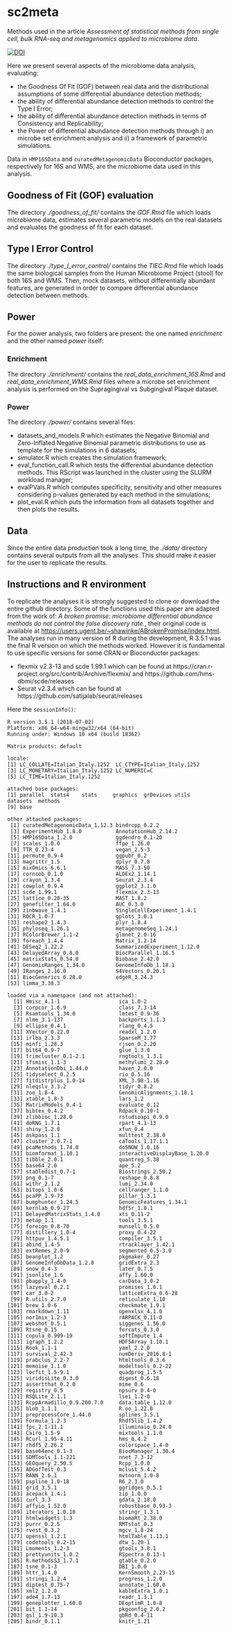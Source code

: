 # sc2meta
Methods used in the article _Assessment of statistical methods from single cell, bulk RNA-seq and metagenomics applied to microbiome data_.

[![DOI](https://zenodo.org/badge/227668672.svg)](https://zenodo.org/badge/latestdoi/227668672)

Here we present several aspects of the microbiome data analysis, evaluating:
<ul>
  <li> the Goodness Of Fit (GOF) between real data and the distributional assumptions of some differential abundance detection methods; </li>
  <li> the ability of differential abundance detection methods to control the Type I Error; </li>
  <li> the ability of differential abundance detection methods in terms of Consistency and Replicability; </li>
  <li> the Power of differential abundance detection methods through i) an microbe set enrichment analysis and ii) a framework of parametric simulations. </ul>

Data in `HMP16SData` and `curatedMetagenomicData` Bioconductor packages, respectively for 16S and WMS, are the microbiome data used in this analysis.

## Goodness of Fit (GOF) evaluation
The directory _./goodness_of_fit/_ contains the _GOF.Rmd_ file which loads microbiome data, estimates several parametric models on the real datasets and evaluates the goodness of fit for each dataset. 

## Type I Error Control
The directory _./type_I_error_control/_ contains the _TIEC.Rmd_ file which loads the same biological samples from the Human Microbiome Project (stool) for both 16S and WMS. Then, mock datasets, without differentially abundant features, are generated in order to compare differential abundance detection between methods.

## Power

For the power analysis, two folders are present: the one named _enrichment_ and the other named _power_ itself:

### Enrichment
The directory _./enrichment/_ contains the _real_data_enrichment_16S.Rmd_ and _real_data_enrichment_WMS.Rmd_ files where a microbe set enrichment analysis is performed on the Supragingival vs Subgingival Plaque dataset.

### Power
The directory _./power/_ contains several files:
<ul>
  <li> datasets_and_models.R which estimates the Negative Binomial and Zero-Inflated Negative Binomial parametric distributions to use as template for the simulations in 6 datasets; </li>
  <li> simulator.R which creates the simulation framework; </li>
  <li> eval_function_call.R which tests the differential abundance detection methods. This RScript was launched in the cluster using the SLURM workload manager; </li>
  <li> evalPVals.R which computes specificity, sensitivity and other measures considering p-values generated by each method in the simulations;</li>
  <li> plot_eval.R which puts the information from all datasets together and then plots the results.</li>
</ul>

## Data
Since the entire data production took a long time, the _./data/_ directory contains several outputs from all the analyses. This should make it easier for the user to replicate the results.

## Instructions and R environment
To replicate the analyses it is strongly suggested to clone or download the entire github directory. Some of the functions used this paper are adapted from the work of: _A broken promise: microbiome differential abundance methods do not control the false discovery rate._, their original code is available at https://users.ugent.be/~shawinke/ABrokenPromise/index.html. The analyses run in many version of R during the development, R 3.5.1 was the final R version on which the methods worked. However it is fundamental to use specific versions for some CRAN or Bioconductor packages:
<ul>
  <li> flexmix v2.3-13 and scde 1.99.1 which can be found at https://cran.r-project.org/src/contrib/Archive/flexmix/
and https://github.com/hms-dbmi/scde/releases</li>
  <li> Seurat v2.3.4 which can be found at https://github.com/satijalab/seurat/releases</li>
</ul>

Here the `sessionInfo()`:
```
R version 3.5.1 (2018-07-02)
Platform: x86_64-w64-mingw32/x64 (64-bit)
Running under: Windows 10 x64 (build 18362)

Matrix products: default

locale:
[1] LC_COLLATE=Italian_Italy.1252  LC_CTYPE=Italian_Italy.1252   
[3] LC_MONETARY=Italian_Italy.1252 LC_NUMERIC=C                  
[5] LC_TIME=Italian_Italy.1252    

attached base packages:
[1] parallel  stats4    stats     graphics  grDevices utils     datasets  methods  
[9] base     

other attached packages:
 [1] curatedMetagenomicData_1.12.3 bindrcpp_0.2.2               
 [3] ExperimentHub_1.8.0           AnnotationHub_2.14.2         
 [5] HMP16SData_1.2.0              ggdendro_0.1-20              
 [7] scales_1.0.0                  ffpe_1.26.0                  
 [9] TTR_0.23-4                    vegan_2.5-3                  
[11] permute_0.9-4                 ggpubr_0.2                   
[13] magrittr_1.5                  dplyr_0.7.8                  
[15] mixOmics_6.6.1                MASS_7.3-50                  
[17] corncob_0.1.0                 ALDEx2_1.14.1                
[19] crayon_1.3.4                  Seurat_2.3.4                 
[21] cowplot_0.9.4                 ggplot2_3.1.0                
[23] scde_1.99.1                   flexmix_2.3-13               
[25] lattice_0.20-35               MAST_1.8.2                   
[27] genefilter_1.64.0             AUC_0.3.0                    
[29] zinbwave_1.4.1                SingleCellExperiment_1.4.1   
[31] ROCR_1.0-7                    gplots_3.0.1                 
[33] reshape2_1.4.3                plyr_1.8.4                   
[35] phyloseq_1.26.1               metagenomeSeq_1.24.1         
[37] RColorBrewer_1.1-2            glmnet_2.0-16                
[39] foreach_1.4.4                 Matrix_1.2-14                
[41] DESeq2_1.22.2                 SummarizedExperiment_1.12.0  
[43] DelayedArray_0.8.0            BiocParallel_1.16.5          
[45] matrixStats_0.54.0            Biobase_2.42.0               
[47] GenomicRanges_1.34.0          GenomeInfoDb_1.18.1          
[49] IRanges_2.16.0                S4Vectors_0.20.1             
[51] BiocGenerics_0.28.0           edgeR_3.24.3                 
[53] limma_3.38.3                 

loaded via a namespace (and not attached):
  [1] Hmisc_4.1-1                   ica_1.0-2                    
  [3] corpcor_1.6.9                 class_7.3-14                 
  [5] Rsamtools_1.34.0              lmtest_0.9-36                
  [7] nlme_3.1-137                  backports_1.1.3              
  [9] ellipse_0.4.1                 rlang_0.4.5                  
 [11] XVector_0.22.0                readxl_1.2.0                 
 [13] irlba_2.3.3                   SparseM_1.77                 
 [15] minfi_1.28.3                  rjson_0.2.20                 
 [17] bit64_0.9-7                   glue_1.3.0                   
 [19] trimcluster_0.1-2.1           rngtools_1.3.1               
 [21] sfsmisc_1.1-3                 methylumi_2.28.0             
 [23] AnnotationDbi_1.44.0          haven_2.0.0                  
 [25] tidyselect_0.2.5              rio_0.5.16                   
 [27] fitdistrplus_1.0-14           XML_3.98-1.16                
 [29] nleqslv_3.3.2                 tidyr_0.8.2                  
 [31] zoo_1.8-4                     GenomicAlignments_1.18.1     
 [33] xtable_1.8-3                  lars_1.2                     
 [35] MatrixModels_0.4-1            evaluate_0.12                
 [37] bibtex_0.4.2                  Rdpack_0.10-1                
 [39] zlibbioc_1.28.0               rstudioapi_0.9.0             
 [41] doRNG_1.7.1                   rpart_4.1-13                 
 [43] shiny_1.2.0                   xfun_0.4                     
 [45] askpass_1.1                   multtest_2.38.0              
 [47] cluster_2.0.7-1               caTools_1.17.1.1             
 [49] pcaMethods_1.74.0             doSNOW_1.0.16                
 [51] biomformat_1.10.1             interactiveDisplayBase_1.20.0
 [53] tibble_2.0.1                  quantreg_5.38                
 [55] base64_2.0                    ape_5.2                      
 [57] stabledist_0.7-1              Biostrings_2.50.2            
 [59] png_0.1-7                     reshape_0.8.8                
 [61] withr_2.1.2                   lumi_2.34.0                  
 [63] bitops_1.0-6                  cellranger_1.1.0             
 [65] pcaPP_1.9-73                  pillar_1.3.1                 
 [67] bumphunter_1.24.5             GenomicFeatures_1.34.1       
 [69] kernlab_0.9-27                hdf5r_1.0.1                  
 [71] DelayedMatrixStats_1.4.0      xts_0.11-2                   
 [73] metap_1.1                     tools_3.5.1                  
 [75] foreign_0.8-70                munsell_0.5.0                
 [77] distillery_1.0-4              proxy_0.4-22                 
 [79] httpuv_1.4.5.1                compiler_3.5.1               
 [81] abind_1.4-5                   rtracklayer_1.42.1           
 [83] extRemes_2.0-9                segmented_0.5-3.0            
 [85] beanplot_1.2                  pkgmaker_0.27                
 [87] GenomeInfoDbData_1.2.0        gridExtra_2.3                
 [89] snow_0.4-3                    later_0.7.5                  
 [91] jsonlite_1.6                  affy_1.60.0                  
 [93] pbapply_1.4-0                 carData_3.0-2                
 [95] lazyeval_0.2.1                promises_1.0.1               
 [97] car_3.0-2                     latticeExtra_0.6-28          
 [99] R.utils_2.7.0                 reticulate_1.10              
[101] brew_1.0-6                    checkmate_1.9.1              
[103] rmarkdown_1.11                openxlsx_4.1.0               
[105] nor1mix_1.2-3                 rARPACK_0.11-0               
[107] webshot_0.5.1                 siggenes_1.56.0              
[109] Rtsne_0.15                    forcats_0.3.0                
[111] copula_0.999-19               softImpute_1.4               
[113] igraph_1.2.2                  HDF5Array_1.10.1             
[115] Rook_1.1-1                    yaml_2.2.0                   
[117] survival_2.42-3               numDeriv_2016.8-1            
[119] prabclus_2.2-7                htmltools_0.3.6              
[121] memoise_1.1.0                 modeltools_0.2-22            
[123] locfit_1.5-9.1                quadprog_1.5-5               
[125] viridisLite_0.3.0             digest_0.6.18                
[127] assertthat_0.2.0              mime_0.6                     
[129] registry_0.5                  npsurv_0.4-0                 
[131] RSQLite_2.1.1                 lsei_1.2-0                   
[133] RcppArmadillo_0.9.200.7.0     data.table_1.12.0            
[135] blob_1.1.1                    R.oo_1.22.0                  
[137] preprocessCore_1.44.0         splines_3.5.1                
[139] Formula_1.2-3                 Rhdf5lib_1.4.2               
[141] fpc_2.1-11.1                  illuminaio_0.24.0            
[143] Cairo_1.5-9                   mixtools_1.1.0               
[145] RCurl_1.95-4.11               hms_0.4.2                    
[147] rhdf5_2.26.2                  colorspace_1.4-0             
[149] base64enc_0.1-3               BiocManager_1.30.4           
[151] SDMTools_1.1-221              nnet_7.3-12                  
[153] GEOquery_2.50.5               Rcpp_1.0.0                   
[155] ADGofTest_0.3                 mclust_5.4.2                 
[157] RANN_2.6.1                    mvtnorm_1.0-8                
[159] pspline_1.0-18                R6_2.3.0                     
[161] grid_3.5.1                    ggridges_0.5.1               
[163] acepack_1.4.1                 zip_1.0.0                    
[165] curl_3.3                      gdata_2.18.0                 
[167] affyio_1.52.0                 robustbase_0.93-3            
[169] iterators_1.0.10              stringr_1.3.1                
[171] htmlwidgets_1.3               biomaRt_2.38.0               
[173] purrr_0.2.5                   RMTstat_0.3                  
[175] rvest_0.3.2                   mgcv_1.8-24                  
[177] openssl_1.2.1                 htmlTable_1.13.1             
[179] codetools_0.2-15              dtw_1.20-1                   
[181] Lmoments_1.2-3                gtools_3.8.1                 
[183] prettyunits_1.0.2             RSpectra_0.13-1              
[185] R.methodsS3_1.7.1             gtable_0.2.0                 
[187] tsne_0.1-3                    DBI_1.0.0                    
[189] httr_1.4.0                    KernSmooth_2.23-15           
[191] stringi_1.2.4                 progress_1.2.0               
[193] diptest_0.75-7                annotate_1.60.0              
[195] xml2_1.2.0                    kableExtra_1.0.1             
[197] ade4_1.7-13                   readr_1.3.1                  
[199] geneplotter_1.60.0            DEoptimR_1.0-8               
[201] bit_1.1-14                    pkgconfig_2.0.2              
[203] gsl_1.9-10.3                  gbRd_0.4-11                  
[205] bindr_0.1.1                   knitr_1.21  
```
